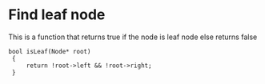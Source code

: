 
# Find leaf node

This is a function that returns true if the node is leaf node else returns false

```
bool isLeaf(Node* root)
 {
     return !root->left && !root->right;
 }
```

